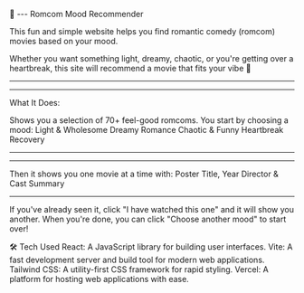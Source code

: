 💖 ---
Romcom Mood Recommender

This fun and simple website helps you find romantic comedy (romcom) movies based on your mood.

Whether you want something light, dreamy, chaotic, or you're getting over a heartbreak, this site will recommend a movie that fits your vibe 💫

---
---
What It Does:

Shows you a selection of 70+ feel-good romcoms.
You start by choosing a mood:
Light & Wholesome
Dreamy Romance
Chaotic & Funny
Heartbreak Recovery

---
---
Then it shows you one movie at a time with:
Poster
Title, Year
Director & Cast
Summary

---

If you've already seen it, click "I have watched this one" and it will show you another.
When you're done, you can click "Choose another mood" to start over!

🛠 Tech Used
React: A JavaScript library for building user interfaces.
Vite: A fast development server and build tool for modern web applications.
Tailwind CSS: A utility-first CSS framework for rapid styling.
Vercel: A platform for hosting web applications with ease.
